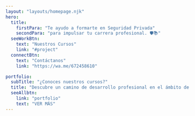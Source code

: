 ```yaml
---
layout: "layouts/homepage.njk"
hero:
  title:
    firstPara: "Te ayudo a formarte en Seguridad Privada"
    secondPara: "para impulsar tu carrera profesional. 🛡️📚"
  seeWorkBtn:
    text: "Nuestros Cursos"
    link: "#project"
  connectBtn: 
    text: "Contáctanos"
    link: "https://wa.me/672458610"

portfolio:
  subTitle: "¿Conoces nuestros cursos?"
  title: "Descubre un camino de desarrollo profesional en el ámbito de la seguridad con nuestros cursos especializados."
  seeAllbtn:
    link: "portfolio"
    text: "VER MÁS"
---
```


